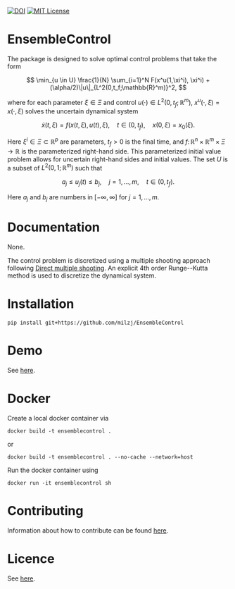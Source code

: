 [![DOI](https://zenodo.org/badge/814172654.svg)](https://zenodo.org/doi/10.5281/zenodo.11669862)
[![MIT License](https://img.shields.io/badge/License-MIT-yellow.svg)](LICENSE)
# EnsembleControl

The package is designed to solve optimal control problems that take the form

$$
\min_{u \in U} \frac{1}{N} \sum_{i=1}^N F(x^u(1,\xi^i), \xi^i) + (\alpha/2)\|u\|_{L^2(0,t_f;\mathbb{R}^m)}^2,
$$

where for each parameter $\xi \in \Xi$ and control $u(\cdot) \in L^2(0,t_f;\mathbb{R}^m)$, $x^u(\cdot, \xi) = x(\cdot, \xi)$ solves the uncertain dynamical system

$$
\dot{x}(t, \xi)  = f(x(t,\xi), u(t), \xi), \quad t \in (0,t_f), \quad x(0,\xi) = x_0(\xi).
$$

Here $\xi^i \in \Xi \subset \mathbb{R}^p$ are parameters, $t_f > 0$ is the final time, and
$f \colon \mathbb{R}^n  \times \mathbb{R}^m \times \Xi \to \mathbb{R}$ is the parameterized right-hand side.
This parameterized initial value problem allows for uncertain right-hand sides and initial values.
The set $U$ is a subset of $L^2(0,1;\mathbb{R}^m)$ such that 

$$
a_j \leq u_j(t) \leq b_j, \quad j = 1, \ldots, m, \quad t \in (0,t_f).
$$

Here $a_j$ and $b_j$ are numbers in $[-\infty, \infty]$ for $j=1, \dots, m$.

# Documentation

None.

The control problem is discretized using a multiple shooting approach
following [Direct multiple shooting](https://github.com/casadi/casadi/blob/main/docs/examples/python/direct_multiple_shooting.py).
An explicit 4th order Runge--Kutta method is used to discretize the dynamical system.

# Installation

```
pip install git+https://github.com/milzj/EnsembleControl
```

# Demo

See [here](/demo).


# Docker

Create a local docker container via

```
docker build -t ensemblecontrol .
```

or

```
docker build -t ensemblecontrol . --no-cache --network=host
```

Run the docker container using

```
docker run -it ensemblecontrol sh
```

# Contributing

Information about how to contribute can be found
[here](CONTRIBUTING.md).

# Licence

See [here](LICENSE).
